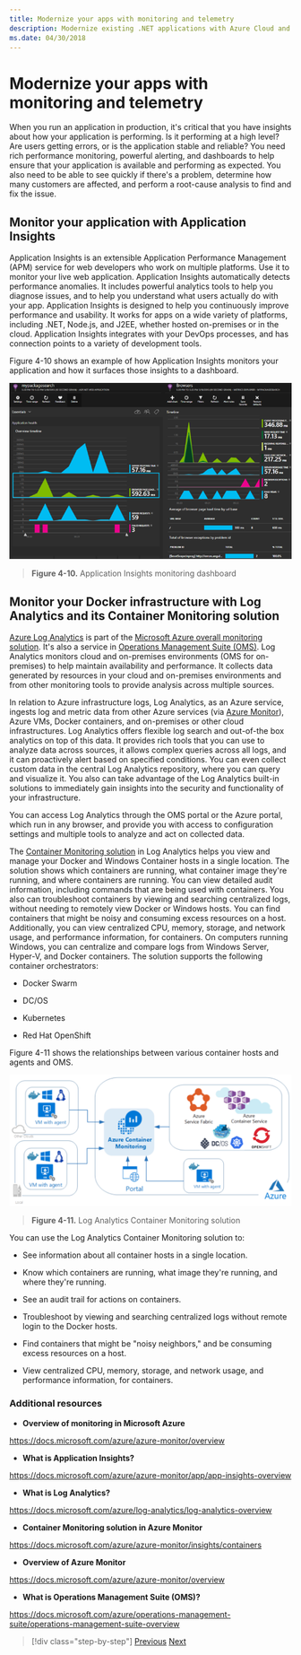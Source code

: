 ```yaml
---
title: Modernize your apps with monitoring and telemetry
description: Modernize existing .NET applications with Azure Cloud and Windows containers | Modernize your apps with monitoring and telemetry
ms.date: 04/30/2018
---
```

# Modernize your apps with monitoring and telemetry

When you run an application in production, it's critical that you have insights about how your application is performing. Is it performing at a high level? Are users getting errors, or is the application stable and reliable? You need rich performance monitoring, powerful alerting, and dashboards to help ensure that your application is available and performing as expected. You also need to be able to see quickly if there's a problem, determine how many customers are affected, and perform a root-cause analysis to find and fix the issue.

## Monitor your application with Application Insights

Application Insights is an extensible Application Performance Management (APM) service for web developers who work on multiple platforms. Use it to monitor your live web application. Application Insights automatically detects performance anomalies. It includes powerful analytics tools to help you diagnose issues, and to help you understand what users actually do with your app. Application Insights is designed to help you continuously improve performance and usability. It works for apps on a wide variety of platforms, including .NET, Node.js, and J2EE, whether hosted on-premises or in the cloud. Application Insights integrates with your DevOps processes, and has connection points to a variety of development tools.

Figure 4-10 shows an example of how Application Insights monitors your application and how it surfaces those insights to a dashboard.

![Application Insights monitoring dashboard](./media/image10.png)

> **Figure 4-10.** Application Insights monitoring dashboard

## Monitor your Docker infrastructure with Log Analytics and its Container Monitoring solution

[Azure Log Analytics](https://docs.microsoft.com/azure/log-analytics/log-analytics-overview) is part of the [Microsoft Azure overall monitoring solution](https://docs.microsoft.com/azure/monitoring-and-diagnostics/monitoring-overview). It's also a service in [Operations Management Suite (OMS)](https://docs.microsoft.com/azure/operations-management-suite/operations-management-suite-overview). Log Analytics monitors cloud and on-premises environments (OMS for on-premises) to help maintain availability and performance. It collects data generated by resources in your cloud and on-premises environments and from other monitoring tools to provide analysis across multiple sources.

In relation to Azure infrastructure logs, Log Analytics, as an Azure service, ingests log and metric data from other Azure services (via [Azure Monitor](https://docs.microsoft.com/azure/monitoring-and-diagnostics/monitoring-overview-azure-monitor)), Azure VMs, Docker containers, and on-premises or other cloud infrastructures. Log Analytics offers flexible log search and out-of-the box analytics on top of this data. It provides rich tools that you can use to analyze data across sources, it allows complex queries across all logs, and it can proactively alert based on specified conditions. You can even collect custom data in the central Log Analytics repository, where you can query and visualize it. You also can take advantage of the Log Analytics built-in solutions to immediately gain insights into the security and functionality of your infrastructure.

You can access Log Analytics through the OMS portal or the Azure portal, which run in any browser, and provide you with access to configuration settings and multiple tools to analyze and act on collected data.

The [Container Monitoring solution](https://docs.microsoft.com/azure/log-analytics/log-analytics-containers) in Log Analytics helps you view and manage your Docker and Windows Container hosts in a single location. The solution shows which containers are running, what container image they're running, and where containers are running. You can view detailed audit information, including commands that are being used with containers. You also can troubleshoot containers by viewing and searching centralized logs, without needing to remotely view Docker or Windows hosts. You can find containers that might be noisy and consuming excess resources on a host. Additionally, you can view centralized CPU, memory, storage, and network usage, and performance information, for containers. On computers running Windows, you can centralize and compare logs from Windows Server, Hyper-V, and Docker containers. The solution supports the following container orchestrators:

- Docker Swarm

- DC/OS

- Kubernetes

- Red Hat OpenShift

Figure 4-11 shows the relationships between various container hosts and agents and OMS.

![Log Analytics Container Monitoring solution](./media/image11.png)

> **Figure 4-11.** Log Analytics Container Monitoring solution

You can use the Log Analytics Container Monitoring solution to:

- See information about all container hosts in a single location.

- Know which containers are running, what image they're running, and where they're running.

- See an audit trail for actions on containers.

- Troubleshoot by viewing and searching centralized logs without remote login to the Docker hosts.

- Find containers that might be "noisy neighbors," and be consuming excess resources on a host.

- View centralized CPU, memory, storage, and network usage, and performance information, for containers.

### Additional resources

- **Overview of monitoring in Microsoft Azure**

<https://docs.microsoft.com/azure/azure-monitor/overview>

- **What is Application Insights?**

<https://docs.microsoft.com/azure/azure-monitor/app/app-insights-overview>

- **What is Log Analytics?**

<https://docs.microsoft.com/azure/log-analytics/log-analytics-overview>

- **Container Monitoring solution in Azure Monitor**

<https://docs.microsoft.com/azure/azure-monitor/insights/containers>

- **Overview of Azure Monitor**

<https://docs.microsoft.com/azure/azure-monitor/overview>

- **What is Operations Management Suite (OMS)?**

<https://docs.microsoft.com/azure/operations-management-suite/operations-management-suite-overview>

>[!div class="step-by-step"]
>[Previous](build-resilient-services-ready-for-the-cloud-embrace-transient-failures-in-the-cloud.md)
>[Next](modernize-your-apps-lifecycle-with-ci-cd-pipelines-and-devops-tools-in-the-cloud.md)

